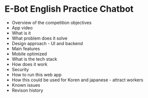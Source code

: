 # E-Bot English Practice Chatbot

- Overview of the competition objectives
- App video
- What is it
- What problem does it solve
- Design approach - UI and backend
- Main features
-  Mobile optimized
- What is the tech stack
- How does it work
- Security
- How to run this web app
- How this could be used for Koren and japanese - attract workers
- Known issues
- Revison history
